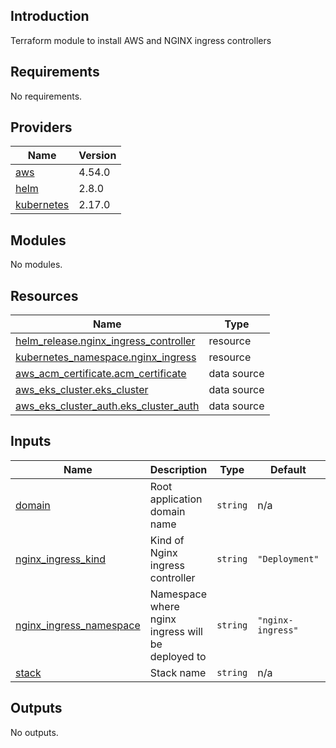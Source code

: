 ## Introduction
Terraform module to install AWS and NGINX ingress controllers

<!-- BEGIN_TF_DOCS -->
## Requirements

No requirements.

## Providers

| Name | Version |
|------|---------|
| <a name="provider_aws"></a> [aws](#provider\_aws) | 4.54.0 |
| <a name="provider_helm"></a> [helm](#provider\_helm) | 2.8.0 |
| <a name="provider_kubernetes"></a> [kubernetes](#provider\_kubernetes) | 2.17.0 |

## Modules

No modules.

## Resources

| Name | Type |
|------|------|
| [helm_release.nginx_ingress_controller](https://registry.terraform.io/providers/hashicorp/helm/latest/docs/resources/release) | resource |
| [kubernetes_namespace.nginx_ingress](https://registry.terraform.io/providers/hashicorp/kubernetes/latest/docs/resources/namespace) | resource |
| [aws_acm_certificate.acm_certificate](https://registry.terraform.io/providers/hashicorp/aws/latest/docs/data-sources/acm_certificate) | data source |
| [aws_eks_cluster.eks_cluster](https://registry.terraform.io/providers/hashicorp/aws/latest/docs/data-sources/eks_cluster) | data source |
| [aws_eks_cluster_auth.eks_cluster_auth](https://registry.terraform.io/providers/hashicorp/aws/latest/docs/data-sources/eks_cluster_auth) | data source |

## Inputs

| Name | Description | Type | Default | Required |
|------|-------------|------|---------|:--------:|
| <a name="input_domain"></a> [domain](#input\_domain) | Root application domain name | `string` | n/a | yes |
| <a name="input_nginx_ingress_kind"></a> [nginx\_ingress\_kind](#input\_nginx\_ingress\_kind) | Kind of Nginx ingress controller | `string` | `"Deployment"` | no |
| <a name="input_nginx_ingress_namespace"></a> [nginx\_ingress\_namespace](#input\_nginx\_ingress\_namespace) | Namespace where nginx ingress will be deployed to | `string` | `"nginx-ingress"` | no |
| <a name="input_stack"></a> [stack](#input\_stack) | Stack name | `string` | n/a | yes |

## Outputs

No outputs.
<!-- END_TF_DOCS -->